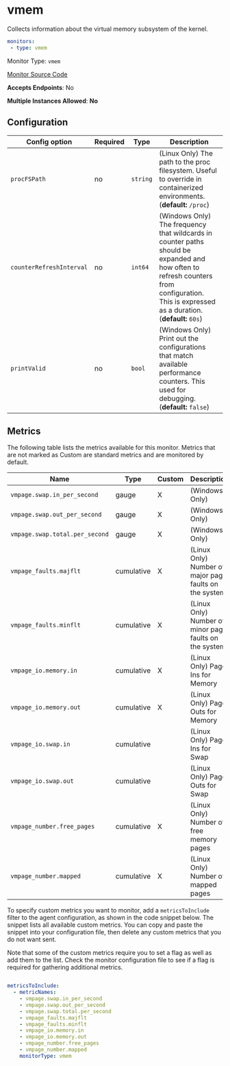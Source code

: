 <!--- GENERATED BY gomplate from scripts/docs/monitor-page.md.tmpl --->

# vmem

 Collects information about the virtual memory
subsystem of the kernel.

```yaml
monitors:
 - type: vmem
```


Monitor Type: `vmem`

[Monitor Source Code](https://github.com/signalfx/signalfx-agent/tree/master/internal/monitors/vmem)

**Accepts Endpoints**: No

**Multiple Instances Allowed**: **No**

## Configuration

| Config option | Required | Type | Description |
| --- | --- | --- | --- |
| `procFSPath` | no | `string` | (Linux Only) The path to the proc filesystem. Useful to override in containerized environments. (**default:** `/proc`) |
| `counterRefreshInterval` | no | `int64` | (Windows Only) The frequency that wildcards in counter paths should be expanded and how often to refresh counters from configuration. This is expressed as a duration. (**default:** `60s`) |
| `printValid` | no | `bool` | (Windows Only) Print out the configurations that match available performance counters.  This used for debugging. (**default:** `false`) |




## Metrics

The following table lists the metrics available for this monitor. Metrics that are not marked as Custom are standard metrics and are monitored by default.

| Name | Type | Custom | Description |
| ---  | ---  | ---    | ---         |
| `vmpage.swap.in_per_second` | gauge | X | (Windows Only) |
| `vmpage.swap.out_per_second` | gauge | X | (Windows Only) |
| `vmpage.swap.total.per_second` | gauge | X | (Windows Only) |
| `vmpage_faults.majflt` | cumulative | X | (Linux Only) Number of major page faults on the system |
| `vmpage_faults.minflt` | cumulative | X | (Linux Only) Number of minor page faults on the system |
| `vmpage_io.memory.in` | cumulative | X | (Linux Only) Page Ins for Memory |
| `vmpage_io.memory.out` | cumulative | X | (Linux Only) Page Outs for Memory |
| `vmpage_io.swap.in` | cumulative |  | (Linux Only) Page Ins for Swap |
| `vmpage_io.swap.out` | cumulative |  | (Linux Only) Page Outs for Swap |
| `vmpage_number.free_pages` | cumulative | X | (Linux Only) Number of free memory pages |
| `vmpage_number.mapped` | cumulative | X | (Linux Only) Number of mapped pages |


To specify custom metrics you want to monitor, add a `metricsToInclude` filter
to the agent configuration, as shown in the code snippet below. The snippet
lists all available custom metrics. You can copy and paste the snippet into
your configuration file, then delete any custom metrics that you do not want
sent.

Note that some of the custom metrics require you to set a flag as well as add
them to the list. Check the monitor configuration file to see if a flag is
required for gathering additional metrics.

```yaml

metricsToInclude:
  - metricNames:
    - vmpage.swap.in_per_second
    - vmpage.swap.out_per_second
    - vmpage.swap.total.per_second
    - vmpage_faults.majflt
    - vmpage_faults.minflt
    - vmpage_io.memory.in
    - vmpage_io.memory.out
    - vmpage_number.free_pages
    - vmpage_number.mapped
    monitorType: vmem
```




